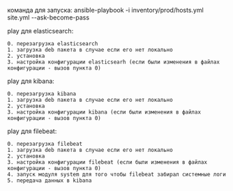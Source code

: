 команда для запуска: ansible-playbook -i inventory/prod/hosts.yml site.yml --ask-become-pass


play для elasticsearch:

    0. перезагрузка elasticsearch
    1. загрузка deb пакета в случае если его нет локально
    2. установка
    3. настройка конфигурации elasticsearh (если были изменения в файлах конфигурации - вызов пункта 0)


play для kibana:

    0. перезагрузка kibana
    1. загрузка deb пакета в случае если его нет локально
    2. установка
    3. настройка конфигурации kibana (если были изменения в файлах конфигурации - вызов пункта 0)
  
  play для filebeat:

    0. перезагрузка filebeat
    1. загрузка deb пакета в случае если его нет локально
    2. установка
    3. настройка конфигурации filebeat (если были изменения в файлах конфигурации - вызов пункта 0)
    4. запуск модуля system для того чтобы filebeat забирал системные логи
    5. передача данных в kibana 
  


